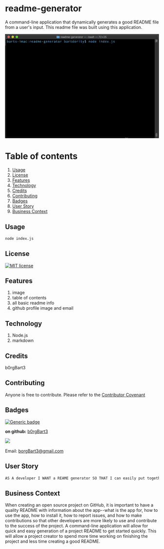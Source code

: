 # readme-generator
A command-line application that dynamically generates a good README file from a user's input. This readme file was built using this application.

![DEMO](demo2.gif)
# Table of contents
1. [Usage](#Usage)
2. [License](#License)
3. [Features](#Features)
4. [Technology](#Technology)
5. [Credits](#Credits)
6. [Contributing](#Contributing)
7. [Badges](#Badges)
8. [User Story](#User_Story)
9. [Business Context](#Business_Context)
<a name="Usage"></a>
## Usage
```sh
node index.js
```
<a name='License'></a>
## License
[![MIT license](https://img.shields.io/badge/License-MIT-blue.svg)](https://lbesson.mit-license.org/)
<a name="Features"></a>
## Features
1. image
2.  table of contents
3.  all basic readme info
4.  github profile image and email
<a name="Technology"></a>
## Technology
1. Node.js
2.  markdown
<a name="Credits"></a>
## Credits
b0rgBart3
<a name="Contributing"></a>
## Contributing
Anyone is free to contribute.  Please refer to the <a href='https://www.contributor-covenant.org/'>Contributor Covenant</a>
<a name="Badges"></a>
## Badges
 [![Generic badge](https://img.shields.io/badge/made_with-node.js-<COLOR>.svg)](https://shields.io/)

**on github:** <a href='github.com/b0rgBart3'>b0rgBart3</a>

[![](https://github.com/b0rgBart3.png?size=90)](https://github.com/remarkablemark)

Email: borgBart3@gmail.com
<a name="User_Story"></a>
## User Story
```sh
AS A developer I WANT a REAME generator SO THAT I can easily put together a good README for a new project
```
<a name="Business_Context"></a>
## Business Context
When creating an open source project on GitHub, it is important to have a quality README with information about the app--what is the app for, how to use the app, how to install it, how to report issues, and how to make contributions so that other developers are more likely to use and contribute to the success of the project. A command-line application will allow for quick and easy generation of a project README to get started quickly. This will allow a project creator to spend more time working on finishing the project and less time creating a good README.
